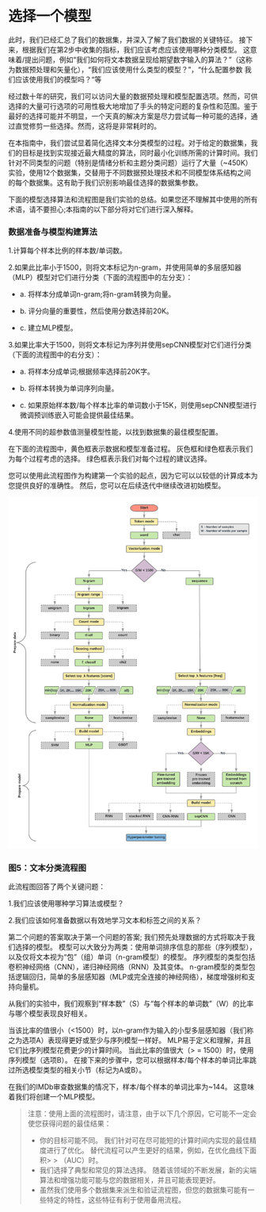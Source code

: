 # 选择一个模型
此时，我们已经汇总了我们的数据集，并深入了解了我们数据的关键特征。 接下来，根据我们在第2步中收集的指标，我们应该考虑应该使用哪种分类模型。 这意味着/提出问题，例如“我们如何将文本数据呈现给期望数字输入的算法？”（这称为数据预处理和矢量化），“我们应该使用什么类型的模型？”，“什么配置参数 我们应该使用我们的模型吗？“等

经过数十年的研究，我们可以访问大量的数据预处理和模型配置选项。然而，可供选择的大量可行选项的可用性极大地增加了手头的特定问题的复杂性和范围。鉴于最好的选择可能并不明显，一个天真的解决方案是尽力尝试每一种可能的选择，通过直觉修剪一些选择。然而，这将是非常耗时的。

在本指南中，我们尝试显着简化选择文本分类模型的过程。对于给定的数据集，我们的目标是找到实现接近最大精度的算法，同时最小化训练所需的计算时间。我们针对不同类型的问题（特别是情绪分析和主题分类问题）运行了大量（~450K）实验，使用12个数据集，交替用于不同数据预处理技术和不同模型体系结构之间的每个数据集。这有助于我们识别影响最佳选择的数据集参数。

下面的模型选择算法和流程图是我们实验的总结。如果您还不理解其中使用的所有术语，请不要担心;本指南的以下部分将对它们进行深入解释。

### 数据准备与模型构建算法
1.计算每个样本比例的样本数/单词数。

2.如果此比率小于1500，则将文本标记为n-gram，并使用简单的多层感知器（MLP）模型对它们进行分类（下面的流程图中的左分支）：

*  a. 将样本分成单词n-gram;将n-gram转换为向量。
  
*  b. 评分向量的重要性，然后使用分数选择前20K。
  
*  c. 建立MLP模型。
  
3.如果比率大于1500，则将文本标记为序列并使用sepCNN模型对它们进行分类（下面的流程图中的右分支）：

*  a. 将样本分成单词;根据频率选择前20K字。
  
*  b. 将样本转换为单词序列向量。
  
*  c. 如果原始样本数/每个样本比率的单词数小于15K，则使用sepCNN模型进行微调预训练嵌入可能会提供最佳结果。
  
4.使用不同的超参数值测量模型性能，以找到数据集的最佳模型配置。

在下面的流程图中，黄色框表示数据和模型准备过程。 灰色框和绿色框表示我们为每个过程考虑的选择。 绿色框表示我们对每个过程的建议选择。

您可以使用此流程图作为构建第一个实验的起点，因为它可以以较低的计算成本为您提供良好的准确性。 然后，您可以在后续迭代中继续改进初始模型。

![](../Pic/step2/step2-2.png)

### 图5：文本分类流程图

此流程图回答了两个关键问题：

1.我们应该使用哪种学习算法或模型？

2.我们应该如何准备数据以有效地学习文本和标签之间的关系？

第二个问题的答案取决于第一个问题的答案; 我们预先处理数据的方式将取决于我们选择的模型。 模型可以大致分为两类：使用单词排序信息的那些（序列模型），以及仅将文本视为“包”（组）单词（n-gram模型）的模型。 序列模型的类型包括卷积神经网络（CNN），递归神经网络（RNN）及其变体。 n-gram模型的类型包括逻辑回归，简单的多层感知器（MLP或完全连接的神经网络），梯度增强树和支持向量机。

从我们的实验中，我们观察到“样本数”（S）与“每个样本的单词数”（W）的比率与哪个模型表现良好相关。

当该比率的值很小（<1500）时，以n-gram作为输入的小型多层感知器（我们称之为选项A）表现得更好或至少与序列模型一样好。 MLP易于定义和理解，并且它们比序列模型花费更少的计算时间。 当此比率的值很大（> = 1500）时，使用序列模型（选项B）。 在接下来的步骤中，您可以根据样本/每个样本的单词比率跳过所选模型类型的相关小节（标记为A或B）。

在我们的IMDb审查数据集的情况下，样本/每个样本的单词比率为~144。 这意味着我们将创建一个MLP模型。


> 注意：使用上面的流程图时，请注意，由于以下几个原因，它可能不一定会使您获得问题的最佳结果：
> - 你的目标可能不同。 我们针对可在尽可能短的计算时间内实现的最佳精度进行了优化。 替代流程可以产生更好的结果，例如，在优化曲线下面积> > （AUC）时。
> - 我们选择了典型和常见的算法选择。 随着该领域的不断发展，新的尖端算法和增强功能可能与您的数据相关，并且可能表现更好。
> - 虽然我们使用多个数据集来派生和验证流程图，但您的数据集可能有一些特定的特性，这些特征有利于使用备用流程。


